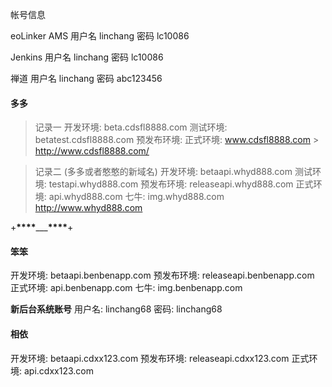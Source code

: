 帐号信息

eoLinker AMS
用户名 linchang
密码 lc10086

Jenkins
用户名 linchang
密码 lc10086

禅道
用户名 linchang
密码 abc123456

#### 多多

> 记录一
> 开发环境: beta.cdsfl8888.com
> 测试环境: betatest.cdsfl8888.com
> 预发布环境:
> 正式环境: www.cdsfl8888.com > http://www.cdsfl8888.com/

> 记录二 (多多或者憨憨的新域名)
> 开发环境: betaapi.whyd888.com
> 测试环境: testapi.whyd888.com
> 预发布环境: releaseapi.whyd888.com
> 正式环境: api.whyd888.com
> 七牛: img.whyd888.com
> http://www.whyd888.com

+********************\*\*\*\*********************\_\_\_********************\*\*\*\*********************+

#### 笨笨

开发环境: betaapi.benbenapp.com
预发布环境: releaseapi.benbenapp.com
正式环境: api.benbenapp.com
七牛: img.benbenapp.com

**新后台系统账号**
用户名: linchang68
密码: linchang68

#### 相依

开发环境: betaapi.cdxx123.com
预发布环境: releaseapi.cdxx123.com
正式环境: api.cdxx123.com
